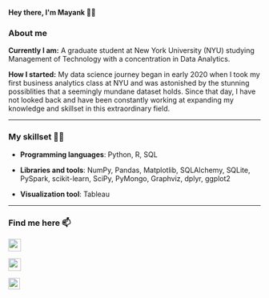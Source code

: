 **Hey there, I'm Mayank 🙋‍♂️**

### About me

**Currently I am:** A graduate student at New York University (NYU) studying Management of Technology with a concentration in Data Analytics. 

**How I started:**
My data science journey began in early 2020 when I took my first business analytics class at NYU and was astonished by the stunning possiblities that a seemingly mundane dataset holds. Since that day, I have not looked back and have been constantly working at expanding my knowledge and skillset in this extraordinary field.
___

### My skillset 👨‍💻  

- **Programming languages**: Python, R, SQL

- **Libraries and tools**: NumPy, Pandas, Matplotlib, SQLAlchemy, SQLite, PySpark, scikit-learn, SciPy, PyMongo, Graphviz, dplyr, ggplot2

- **Visualization tool**: Tableau
___

### Find me here 📫

[<img target="_blank" src="https://raw.githubusercontent.com/thisismayanktiwari/Intro/main/Linkedin.svg" width=25 height=25>](https://www.linkedin.com/in/thisismayanktiwari/)

[<img target="_blank" src="https://raw.githubusercontent.com/thisismayanktiwari/Intro/main/Gmail.svg" width=25 height=25>](mailto:mayanktiwari146@gmail.com)

[<img target="_blank" src="https://raw.githubusercontent.com/thisismayanktiwari/Intro/main/Tableau.svg" width=23 height=23>](https://public.tableau.com/profile/mayank.tiwari1582#!/?newProfile=&activeTab=0)

<!-- ### Hi there 👋


**thisismayanktiwari/thisismayanktiwari** is a ✨ _special_ ✨ repository because its `README.md` (this file) appears on your GitHub profile.

Here are some ideas to get you started:

- 🔭 I’m currently working on ...
- 🌱 I’m currently learning ...
- 👯 I’m looking to collaborate on ...
- 🤔 I’m looking for help with ...
- 💬 Ask me about ...
- 📫 How to reach me: ...
- 😄 Pronouns: ...
- ⚡ Fun fact: ...
-->
